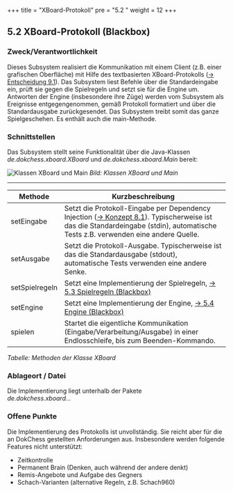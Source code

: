 +++
title = "XBoard-Protokoll"
pre = "5.2 "
weight = 12
+++

## 5.2 XBoard-Protokoll (Blackbox)

### Zweck/Verantwortlichkeit

Dieses Subsystem realisiert die Kommunikation mit einem Client (z.B. einer grafischen Oberfläche) mit Hilfe des textbasierten XBoard-Protokolls ([→ Entscheidung 9.1](/09_entscheidungen/01_anbindung/)).
Das Subsystem liest Befehle über die Standardeingabe ein, prüft sie gegen die Spielregeln und setzt sie für die Engine um.
Antworten der Engine (insbesondere ihre Züge) werden vom Subsystem als Ereignisse entgegengenommen, gemäß Protokoll formatiert und über die Standardausgabe zurückgesendet.
Das Subsystem treibt somit das ganze Spielgeschehen. Es enthält auch die main-Methode.

### Schnittstellen

Das Subsystem stellt seine Funktionalität über die Java-Klassen _de.dokchess.xboard.XBoard_ und _de.dokchess.xboard.Main_ bereit:

![Klassen XBoard und Main](/images/Abb09_09_Schnittstellen_Xboard.png "Klassen XBoard und Main")
*Bild: Klassen XBoard und Main*

----

| Methode | Kurzbeschreibung |
|---------|------------------|
| setEingabe | Setzt die Protokoll-Eingabe per Dependency Injection ([→ Konzept 8.1](/08_konzepte/01_abhaengigkeiten/)). Typischerweise ist das die Standardeingabe (stdin), automatische Tests z.B. verwenden eine andere Quelle. |
| setAusgabe | Setzt die Protokoll-Ausgabe. Typischerweise ist das die Standardausgabe (stdout), automatische Tests verwenden eine andere Senke.
| setSpielregeln | Setzt eine Implementierung der Spielregeln, [→ 5.3 Spielregeln (Blackbox)](/05_bausteinsicht/03_spielregeln/)
| setEngine | Setzt eine Implementierung der Engine, [→ 5.4 Engine (Blackbox)](/05_bausteinsicht/04_engine/) |
| spielen | Startet die eigentliche Kommunikation (Eingabe/Verarbeitung/Ausgabe) in einer Endlosschleife, bis zum Beenden-Kommando.|
*Tabelle: Methoden der Klasse XBoard*


### Ablageort / Datei
Die Implementierung liegt unterhalb der Pakete   
_de.dokchess.xboard..._


### Offene Punkte
Die Implementierung des Protokolls ist unvollständig.
Sie reicht aber für die an DokChess gestellten Anforderungen aus.
Insbesondere werden folgende Features nicht unterstützt:

* Zeitkontrolle
* Permanent Brain (Denken, auch während der andere denkt)
* Remis-Angebote und Aufgabe des Gegners
* Schach-Varianten (alternative Regeln, z.B. Schach960)
